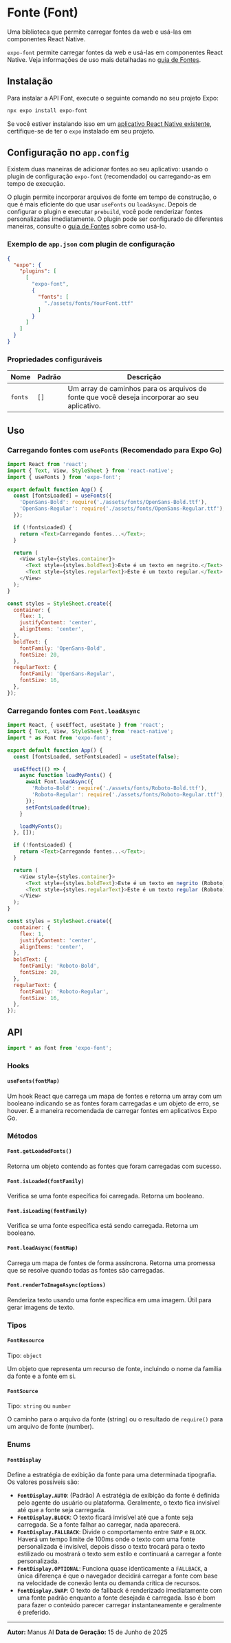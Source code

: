 # Fonte (Font)

Uma biblioteca que permite carregar fontes da web e usá-las em componentes React Native.

`expo-font` permite carregar fontes da web e usá-las em componentes React Native. Veja informações de uso mais detalhadas no [guia de Fontes](https://docs.expo.dev/develop/user-interface/fonts/).

## Instalação

Para instalar a API Font, execute o seguinte comando no seu projeto Expo:

```bash
npx expo install expo-font
```

Se você estiver instalando isso em um [aplicativo React Native existente](https://reactnative.dev/docs/integration-with-existing-apps), certifique-se de ter o `expo` instalado em seu projeto.

## Configuração no `app.config`

Existem duas maneiras de adicionar fontes ao seu aplicativo: usando o plugin de configuração `expo-font` (recomendado) ou carregando-as em tempo de execução.

O plugin permite incorporar arquivos de fonte em tempo de construção, o que é mais eficiente do que usar `useFonts` ou `loadAsync`. Depois de configurar o plugin e executar `prebuild`, você pode renderizar fontes personalizadas imediatamente. O plugin pode ser configurado de diferentes maneiras, consulte o [guia de Fontes](https://docs.expo.dev/develop/user-interface/fonts/) sobre como usá-lo.

### Exemplo de `app.json` com plugin de configuração

```json
{
  "expo": {
    "plugins": [
      [
        "expo-font",
        {
          "fonts": [
            "./assets/fonts/YourFont.ttf"
          ]
        }
      ]
    ]
  }
}
```

### Propriedades configuráveis

| Nome | Padrão | Descrição |
| --- | --- | --- |
| `fonts` | `[]` | Um array de caminhos para os arquivos de fonte que você deseja incorporar ao seu aplicativo. |

## Uso

### Carregando fontes com `useFonts` (Recomendado para Expo Go)

```javascript
import React from 'react';
import { Text, View, StyleSheet } from 'react-native';
import { useFonts } from 'expo-font';

export default function App() {
  const [fontsLoaded] = useFonts({
    'OpenSans-Bold': require('./assets/fonts/OpenSans-Bold.ttf'),
    'OpenSans-Regular': require('./assets/fonts/OpenSans-Regular.ttf'),
  });

  if (!fontsLoaded) {
    return <Text>Carregando fontes...</Text>;
  }

  return (
    <View style={styles.container}>
      <Text style={styles.boldText}>Este é um texto em negrito.</Text>
      <Text style={styles.regularText}>Este é um texto regular.</Text>
    </View>
  );
}

const styles = StyleSheet.create({
  container: {
    flex: 1,
    justifyContent: 'center',
    alignItems: 'center',
  },
  boldText: {
    fontFamily: 'OpenSans-Bold',
    fontSize: 20,
  },
  regularText: {
    fontFamily: 'OpenSans-Regular',
    fontSize: 16,
  },
});
```

### Carregando fontes com `Font.loadAsync`

```javascript
import React, { useEffect, useState } from 'react';
import { Text, View, StyleSheet } from 'react-native';
import * as Font from 'expo-font';

export default function App() {
  const [fontsLoaded, setFontsLoaded] = useState(false);

  useEffect(() => {
    async function loadMyFonts() {
      await Font.loadAsync({
        'Roboto-Bold': require('./assets/fonts/Roboto-Bold.ttf'),
        'Roboto-Regular': require('./assets/fonts/Roboto-Regular.ttf'),
      });
      setFontsLoaded(true);
    }

    loadMyFonts();
  }, []);

  if (!fontsLoaded) {
    return <Text>Carregando fontes...</Text>;
  }

  return (
    <View style={styles.container}>
      <Text style={styles.boldText}>Este é um texto em negrito (Roboto).</Text>
      <Text style={styles.regularText}>Este é um texto regular (Roboto).</Text>
    </View>
  );
}

const styles = StyleSheet.create({
  container: {
    flex: 1,
    justifyContent: 'center',
    alignItems: 'center',
  },
  boldText: {
    fontFamily: 'Roboto-Bold',
    fontSize: 20,
  },
  regularText: {
    fontFamily: 'Roboto-Regular',
    fontSize: 16,
  },
});
```

## API

```javascript
import * as Font from 'expo-font';
```

### Hooks

#### `useFonts(fontMap)`

Um hook React que carrega um mapa de fontes e retorna um array com um booleano indicando se as fontes foram carregadas e um objeto de erro, se houver. É a maneira recomendada de carregar fontes em aplicativos Expo Go.

### Métodos

#### `Font.getLoadedFonts()`

Retorna um objeto contendo as fontes que foram carregadas com sucesso.

#### `Font.isLoaded(fontFamily)`

Verifica se uma fonte específica foi carregada. Retorna um booleano.

#### `Font.isLoading(fontFamily)`

Verifica se uma fonte específica está sendo carregada. Retorna um booleano.

#### `Font.loadAsync(fontMap)`

Carrega um mapa de fontes de forma assíncrona. Retorna uma promessa que se resolve quando todas as fontes são carregadas.

#### `Font.renderToImageAsync(options)`

Renderiza texto usando uma fonte específica em uma imagem. Útil para gerar imagens de texto.

### Tipos

#### `FontResource`

Tipo: `object`

Um objeto que representa um recurso de fonte, incluindo o nome da família da fonte e a fonte em si.

#### `FontSource`

Tipo: `string` ou `number`

O caminho para o arquivo da fonte (string) ou o resultado de `require()` para um arquivo de fonte (number).

### Enums

#### `FontDisplay`

Define a estratégia de exibição da fonte para uma determinada tipografia. Os valores possíveis são:

*   **`FontDisplay.AUTO`**: (Padrão) A estratégia de exibição da fonte é definida pelo agente do usuário ou plataforma. Geralmente, o texto fica invisível até que a fonte seja carregada.
*   **`FontDisplay.BLOCK`**: O texto ficará invisível até que a fonte seja carregada. Se a fonte falhar ao carregar, nada aparecerá.
*   **`FontDisplay.FALLBACK`**: Divide o comportamento entre `SWAP` e `BLOCK`. Haverá um tempo limite de 100ms onde o texto com uma fonte personalizada é invisível, depois disso o texto trocará para o texto estilizado ou mostrará o texto sem estilo e continuará a carregar a fonte personalizada.
*   **`FontDisplay.OPTIONAL`**: Funciona quase identicamente a `FALLBACK`, a única diferença é que o navegador decidirá carregar a fonte com base na velocidade de conexão lenta ou demanda crítica de recursos.
*   **`FontDisplay.SWAP`**: O texto de fallback é renderizado imediatamente com uma fonte padrão enquanto a fonte desejada é carregada. Isso é bom para fazer o conteúdo parecer carregar instantaneamente e geralmente é preferido.

---

**Autor:** Manus AI
**Data de Geração:** 15 de Junho de 2025

